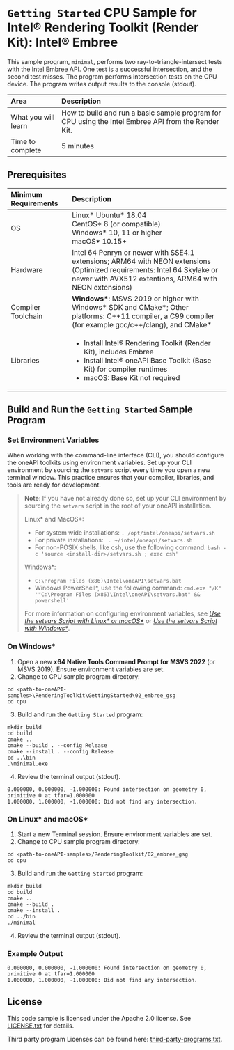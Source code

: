 # `Getting Started` CPU Sample for Intel&reg; Rendering Toolkit (Render Kit): Intel&reg; Embree

This sample program, `minimal`, performs two ray-to-triangle-intersect tests with the Intel Embree API. One test is a successful intersection, and the second test misses. The program performs intersection tests on the CPU device. The program writes output results to the console (stdout).

| Area                 | Description
|:---                  |:---
| What you will learn  | How to build and run a basic sample program for CPU using the Intel Embree API from the Render Kit.
| Time to complete     | 5 minutes

## Prerequisites

| Minimum Requirements              | Description
|:---                               |:---
| OS                                | Linux* Ubuntu* 18.04 <br>CentOS* 8 (or compatible) <br>Windows* 10, 11 or higher<br>macOS* 10.15+
| Hardware                          | Intel 64 Penryn or newer with SSE4.1 extensions; ARM64 with NEON extensions <br>(Optimized requirements: Intel 64 Skylake or newer with AVX512 extentions, ARM64 with NEON extensions)
| Compiler Toolchain                | **Windows\***: MSVS 2019 or higher with Windows* SDK and CMake*; Other platforms: C++11 compiler, a C99 compiler (for example gcc/c++/clang), and CMake*
| Libraries                         | <ul><li>Install Intel&reg; Rendering Toolkit (Render Kit), includes Embree</li><li>Install Intel&reg; oneAPI Base Toolkit (Base Kit) for compiler runtimes</li><li>macOS: Base Kit not required</li></ul>

## Build and Run the `Getting Started` Sample Program

### Set Environment Variables

When working with the command-line interface (CLI), you should configure the oneAPI toolkits using environment variables. Set up your CLI environment by sourcing the `setvars` script every time you open a new terminal window. This practice ensures that your compiler, libraries, and tools are ready for development.

> **Note**: If you have not already done so, set up your CLI
> environment by sourcing  the `setvars` script in the root of your oneAPI installation.
>
> Linux* and MacOS*:
> - For system wide installations: `. /opt/intel/oneapi/setvars.sh`
> - For private installations: ` . ~/intel/oneapi/setvars.sh`
> - For non-POSIX shells, like csh, use the following command: `bash -c 'source <install-dir>/setvars.sh ; exec csh'`
>
> Windows*:
> - `C:\Program Files (x86)\Intel\oneAPI\setvars.bat`
> - Windows PowerShell*, use the following command: `cmd.exe "/K" '"C:\Program Files (x86)\Intel\oneAPI\setvars.bat" && powershell'`
>
> For more information on configuring environment variables, see *[Use the setvars Script with Linux* or macOS*](https://www.intel.com/content/www/us/en/develop/documentation/oneapi-programming-guide/top/oneapi-development-environment-setup/use-the-setvars-script-with-linux-or-macos.html)* or *[Use the setvars Script with Windows*](https://www.intel.com/content/www/us/en/develop/documentation/oneapi-programming-guide/top/oneapi-development-environment-setup/use-the-setvars-script-with-windows.html)*.

### On Windows*

1. Open a new **x64 Native Tools Command Prompt for MSVS 2022** (or MSVS 2019). Ensure environment variables are set.
2. Change to CPU sample program directory:
```
cd <path-to-oneAPI-samples>\RenderingToolkit\GettingStarted\02_embree_gsg
cd cpu
```
3. Build and run the `Getting Started` program:
```
mkdir build
cd build
cmake ..
cmake --build . --config Release
cmake --install . --config Release
cd ..\bin
.\minimal.exe
```

4. Review the terminal output (stdout).

```
0.000000, 0.000000, -1.000000: Found intersection on geometry 0, primitive 0 at tfar=1.000000
1.000000, 1.000000, -1.000000: Did not find any intersection.
```

### On Linux* and macOS*

1. Start a new Terminal session.  Ensure environment variables are set.
2. Change to CPU sample program directory:
```
cd <path-to-oneAPI-samples>/RenderingToolkit/02_embree_gsg
cd cpu
```
3. Build and run the `Getting Started` program:
```
mkdir build
cd build
cmake ..
cmake --build .
cmake --install .
cd ../bin
./minimal
```
4. Review the terminal output (stdout).

### Example Output
```
0.000000, 0.000000, -1.000000: Found intersection on geometry 0, primitive 0 at tfar=1.000000
1.000000, 1.000000, -1.000000: Did not find any intersection.

```

## License

This code sample is licensed under the Apache 2.0 license. See
[LICENSE.txt](LICENSE.txt) for details.

Third party program Licenses can be found here:
[third-party-programs.txt](https://github.com/oneapi-src/oneAPI-samples/blob/master/third-party-programs.txt).
